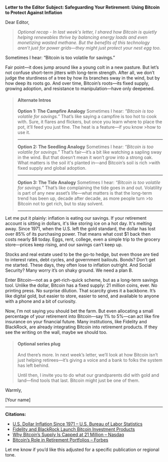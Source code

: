 **Letter to the Editor**
**Subject: Safeguarding Your Retirement: Using Bitcoin to Protect Against Inflation**

Dear Editor,

>_Optional recap - In last week's letter, I shared how Bitcoin is quietly helping renewables thrive by balancing energy loads and even monetizing wasted methane. But the benefits of this technology aren’t just for power grids—they might just protect your nest egg too._

Sometimes I hear: “Bitcoin is too volatile for savings.”

Fair point—it does jump around like a young colt in a new pasture. But let’s not confuse short-term jitters with long-term strength. After all, we don’t judge the sturdiness of a tree by how its branches sway in the wind, but by how deep its roots go. And over time, Bitcoin’s roots—its fixed supply, growing adoption, and resistance to manipulation—have only deepened.

> #### Alternate Intros
>
> **Option 1: The Campfire Analogy**
>Sometimes I hear: *“Bitcoin is too volatile for savings.”*
>That’s like saying a campfire is too hot to cook with. Sure, it flares and flickers, but once you learn where to place the pot, it’ll feed you just fine. The heat is a feature—if you know >how to use it.
>
> ---
>
>**Option 2: The Seedling Analogy**
>Sometimes I hear: *“Bitcoin is too volatile for savings.”*
>That’s fair—it’s a bit like watching a sapling sway in the wind. But that doesn’t mean it won’t grow into a strong oak. What matters is the soil it's planted in—and Bitcoin’s soil is rich >with fixed supply and global adoption.
>
>---
>
>**Option 3: The Tide Analogy**
>Sometimes I hear: *“Bitcoin is too volatile for savings.”*
>That’s like complaining the tide goes in and out. Volatility is part of any new asset’s life—what matters is that the long-term trend has been up, decade after decade, as more people turn >to Bitcoin not to get rich, but to stay solvent.
>
>---


Let me put it plainly: inflation is eating our savings. If your retirement account is sitting in dollars, it's like storing ice on a hot day. It's melting away. Since 1971, when the U.S. left the gold standard, the dollar has lost over 85% of its purchasing power. That means what cost \$1 back then costs nearly \$8 today. Eggs, rent, college, even a simple trip to the grocery store—prices keep rising, and our savings can’t keep up.

Stocks and real estate used to be the go-to hedge, but even those are tied to interest rates, debt cycles, and government bailouts. Bonds? Don’t get me started. These days, they often lose to inflation outright. And Social Security? Many worry it’s on shaky ground. We need a plan B.

Enter Bitcoin—not as a get-rich-quick scheme, but as a long-term savings tool. Unlike the dollar, Bitcoin has a fixed supply: 21 million coins, ever. No printing press. No surprise dilution. That scarcity gives it a backbone. It’s like digital gold, but easier to store, easier to send, and available to anyone with a phone and a bit of curiosity.

Now, I’m not saying you should bet the farm. But even allocating a small percentage of your retirement into Bitcoin—say 1% to 5%—can act like fire insurance on your financial future. Many institutions, like Fidelity and BlackRock, are already integrating Bitcoin into retirement products. If they see the writing on the wall, maybe we should too.

> #### Optional series plug
> And there’s more. In next week’s letter, we’ll look at how Bitcoin isn’t just helping retirees—it’s giving a voice and a bank to folks the system has left behind.
>
>Until then, I invite you to do what our grandparents did with gold and land—find tools that last. Bitcoin might just be one of them.

Warmly,

[Your name]

---

**Citations:**

* [U.S. Dollar Inflation Since 1971 – U.S. Bureau of Labor Statistics](https://www.bls.gov/data/inflation_calculator.htm)
* [Fidelity and BlackRock Launch Bitcoin Investment Products](https://www.reuters.com/technology/blackrock-launches-bitcoin-trust-2022-08-11/)
* [Why Bitcoin’s Supply Is Capped at 21 Million – Nasdaq](https://www.nasdaq.com/articles/why-bitcoin-has-a-21-million-supply-cap-2021-06-17)
* [Bitcoin’s Role in Retirement Portfolios – Forbes](https://www.forbes.com/sites/ninabambysheva/2022/10/20/how-much-bitcoin-should-you-have-in-your-retirement-portfolio/?sh=7927f7262d57)

Let me know if you’d like this adjusted for a specific publication or regional tone.
